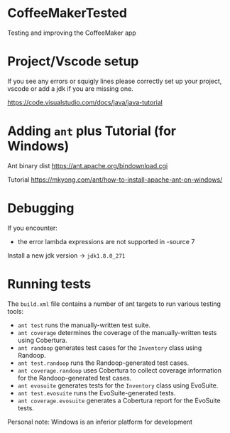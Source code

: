 # CoffeeMakerTested
Testing and improving the CoffeeMaker app

# Project/Vscode setup

If you see any errors or squigly lines please correctly set up your project, vscode or add a jdk if you are missing one.

https://code.visualstudio.com/docs/java/java-tutorial

# Adding `ant` plus Tutorial (for Windows)

Ant binary dist 
    https://ant.apache.org/bindownload.cgi

Tutorial
    https://mkyong.com/ant/how-to-install-apache-ant-on-windows/

# Debugging

If you encounter:
* the error lambda expressions are not supported in -source 7

Install a new jdk version -> `jdk1.8.0_271`

# Running tests

The `build.xml` file contains a number of ant targets to run various testing
tools:
* `ant test` runs the manually-written test suite.
* `ant coverage` determines the coverage of the manually-written tests
using Cobertura.
* `ant randoop` generates test cases for the `Inventory` class using Randoop.
* `ant test.randoop` runs the Randoop-generated test cases.
* `ant coverage.randoop` uses Cobertura to collect coverage information
for the Randoop-generated test cases.
* `ant evosuite` generates tests for the `Inventory` class using EvoSuite.
* `ant test.evosuite` runs the EvoSuite-generated tests.
* `ant coverage.evosuite` generates a Cobertura report for the EvoSuite tests.

Personal note: Windows is an inferior platform for development
